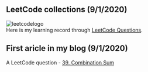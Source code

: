 ## LeetCode collections (9/1/2020)
![leetcodelogo](https://jaimecclin.github.io/blog/resources/leetcode_logo.jpeg)  
Here is my learning record through [LeetCode Questions](https://github.com/Jaimecclin/LeetCodeCollections).

## First aricle in my blog (9/1/2020)
A LeetCode question - [39. Combination Sum](https://jaimecclin.github.io/blog/articles/combination-sum)